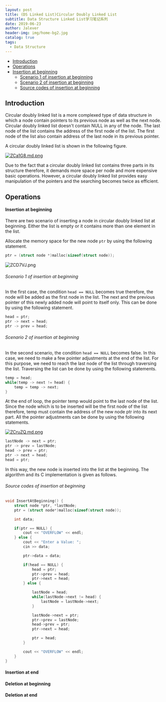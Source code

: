 ```yaml
---
layout: post
title: (DS Linked List)Circular Doubly Linked List
subtitle: Data Structure Linked List学习笔记系列
date: 2019-06-23
author: Jalever
header-img: img/home-bg2.jpg
catalog: true
tags:
  - Data Structure
---
```


- [Introduction](#introduction)
- [Operations](#operations)
- [Insertion at beginning](#insertion-at-beginning)
    - [Scenario 1 of insertion at beginning](#scenario-1-of-insertion-at-beginning)
    - [Scenario 2 of insertion at beginning](#scenario-2-of-insertion-at-beginning)
    - [Source codes of insertion at beginning](#source-codes-of-insertion-at-beginning)






## Introduction

Circular doubly linked list is a more complexed type of data structure in which a node contain pointers to its previous node as well as the next node. Circular doubly linked list doesn't contain NULL in any of the node. The last node of the list contains the address of the first node of the list. The first node of the list also contain address of the last node in its previous pointer.

A circular doubly linked list is shown in the following figure.

[![ZCa1G8.md.png](https://s2.ax1x.com/2019/06/23/ZCa1G8.md.png)](https://imgchr.com/i/ZCa1G8)

Due to the fact that a circular doubly linked list contains three parts in its structure therefore, it demands more space per node and more expensive basic operations. However, a circular doubly linked list provides easy manipulation of the pointers and the searching becomes twice as efficient.

## Operations

#### Insertion at beginning
There are two scenario of inserting a node in circular doubly linked list at beginning. Either the list is empty or it contains more than one element in the list.

Allocate the memory space for the new node `ptr` by using the following statement.

```cpp
ptr = (struct node *)malloc(sizeof(struct node));  
```

![ZCD7VJ.png](https://s2.ax1x.com/2019/06/23/ZCD7VJ.png)

###### Scenario 1 of insertion at beginning
In the first case, the condition `head == NULL` becomes true therefore, the node will be added as the first node in the list. The next and the previous pointer of this newly added node will point to itself only. This can be done by using the following statement.

```cpp
head = ptr;  
ptr -> next = head;   
ptr -> prev = head;
```

###### Scenario 2 of insertion at beginning
In the second scenario, the condition `head == NULL` becomes false. In this case, we need to make a few pointer adjustments at the end of the list. For this purpose, we need to reach the last node of the list through traversing the list. Traversing the list can be done by using the following statements.
```cpp
temp = head;   
while(temp -> next != head) {  
    temp = temp -> next;   
}  
```

At the end of loop, the pointer temp would point to the last node of the list. Since the node which is to be inserted will be the first node of the list therefore, temp must contain the address of the new node ptr into its next part. All the pointer adjustments can be done by using the following statements.

[![ZCruZQ.md.png](https://s2.ax1x.com/2019/06/23/ZCruZQ.md.png)](https://imgchr.com/i/ZCruZQ)

```cpp
lastNode -> next = ptr;  
ptr -> prev = lastNode;  
head -> prev = ptr;  
ptr -> next = head;  
head = ptr;  
```

In this way, the new node is inserted into the list at the beginning. The algorithm and its C implementation is given as follows.

###### Source codes of insertion at beginning
```cpp
void InsertAtBeginning() {
	struct node *ptr, *lastNode;
	ptr = (struct node*)malloc(sizeof(struct node));

	int data;

	if(ptr == NULL) {
		cout << "OVERFLOW" << endl;
	} else {
		cout << "Enter a Value: ";
		cin >> data;

		ptr->data = data;

		if(head == NULL) {
			head = ptr;
			ptr->prev = head;
			ptr->next = head;
		} else {

			lastNode = head;
			while(lastNode->next != head) {
				lastNode = lastNode->next;
			}

			lastNode->next = ptr;
			ptr->prev = lastNode;
			head->prev = ptr;
			ptr->next = head;

			ptr = head;
		}

		cout << "OVERFLOW" << endl;
	}
}
```

#### Insertion at end



#### Deletion at beginning



#### Deletion at end
